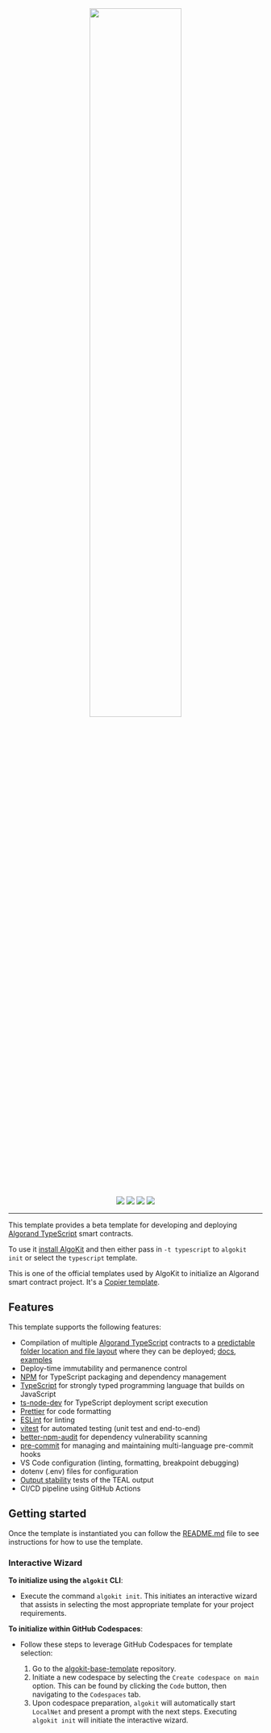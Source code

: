 <div align="center">
<a href="https://github.com/algorandfoundation/algokit-typescript-template"><img src="https://bafybeid5333wj4vvxc3yyif3dzrewowos46sq2vj55r7u3vyhazhoyffo4.ipfs.nftstorage.link/" width=60%></a>
</div>

<p align="center">
    <a target="_blank" href="https://github.com/algorandfoundation/algokit-cli"><img src="https://img.shields.io/badge/docs-repository-00dc94?logo=github&style=flat.svg" /></a>
    <a target="_blank" href="https://algorand.co/algokit/"><img src="https://img.shields.io/badge/learn-AlgoKit-00dc94?logo=algorand&mac=flat.svg" /></a>
    <a target="_blank" href="https://github.com/algorandfoundation/algokit-typescript-template"><img src="https://img.shields.io/github/stars/algorandfoundation/algokit-typescript-template?color=00dc94&logo=star&style=flat" /></a>
    <a target="_blank" href="https://algorand.co/algokit/"><img  src="https://api.visitorbadge.io/api/visitors?path=https%3A%2F%2Fgithub.com%2Falgorandfoundation%2Falgokit-typescript-template&countColor=%2300dc94&style=flat" /></a>
</p>

---

This template provides a beta template for developing and deploying [Algorand TypeScript](https://github.com/algorandfoundation/puya-ts) smart contracts.

To use it [install AlgoKit](https://github.com/algorandfoundation/algokit-cli#readme) and then either pass in `-t typescript` to `algokit init` or select the `typescript` template.

This is one of the official templates used by AlgoKit to initialize an Algorand smart contract project. It's a [Copier template](https://copier.readthedocs.io/en/stable/).

## Features

This template supports the following features:

- Compilation of multiple [Algorand TypeScript](https://github.com/algorandfoundation/puya-ts/) contracts to a [predictable folder location and file layout](template_content/smart_contracts) where they can be deployed; [docs](https://github.com/algorandfoundation/puya-ts/), [examples](https://github.com/algorandfoundation/puya-ts/tree/main/examples)
- Deploy-time immutability and permanence control
- [NPM](https://www.npmjs.com/) for TypeScript packaging and dependency management
- [TypeScript](https://www.typescriptlang.org/) for strongly typed programming language that builds on JavaScript
- [ts-node-dev](https://github.com/wclr/ts-node-dev) for TypeScript deployment script execution
- [Prettier](https://prettier.io/) for code formatting
- [ESLint](https://eslint.org/) for linting
- [vitest](https://vitest.dev/) for automated testing (unit test and end-to-end)
- [better-npm-audit](https://github.com/jeemok/better-npm-audit#readme) for dependency vulnerability scanning
- [pre-commit](https://pre-commit.com/) for managing and maintaining multi-language pre-commit hooks
- VS Code configuration (linting, formatting, breakpoint debugging)
- dotenv (.env) files for configuration
- [Output stability](https://github.com/algorandfoundation/algokit-cli/blob/main/docs/articles/output_stability.md) tests of the TEAL output
- CI/CD pipeline using GitHub Actions

## Getting started

Once the template is instantiated you can follow the [README.md](template_content/README.md.jinja) file to see instructions for how to use the template.

### Interactive Wizard

**To initialize using the `algokit` CLI**:

- Execute the command `algokit init`. This initiates an interactive wizard that assists in selecting the most appropriate template for your project requirements.

**To initialize within GitHub Codespaces**:

- Follow these steps to leverage GitHub Codespaces for template selection:

  1. Go to the [algokit-base-template](https://github.com/algorandfoundation/algokit-base-template) repository.
  2. Initiate a new codespace by selecting the `Create codespace on main` option. This can be found by clicking the `Code` button, then navigating to the `Codespaces` tab.
  3. Upon codespace preparation, `algokit` will automatically start `LocalNet` and present a prompt with the next steps. Executing `algokit init` will initiate the interactive wizard.
